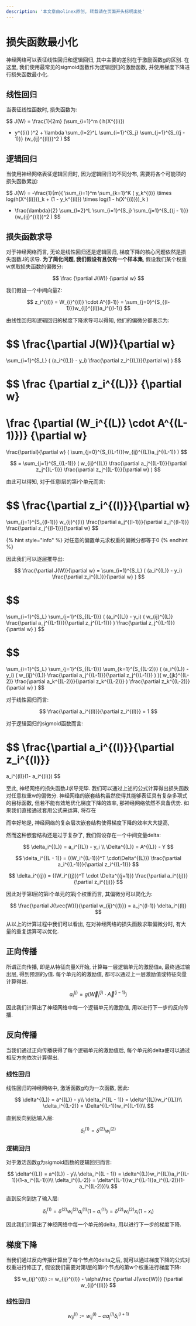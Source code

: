 ```yaml
---
description: '本文章由olinex原创, 转载请在页面开头标明出处'
---
```


# 损失函数最小化

神经网络可以表征线性回归和逻辑回归, 其中主要的差别在于激励函数g的区别. 在这里, 我们使用最常见的sigmoid函数作为逻辑回归的激励函数, 并使用梯度下降进行损失函数最小化.

## 线性回归

当表征线性函数时, 损失函数为:

$$
J(W) 
= \frac{1}{2m}
(\sum_{i=1}^m
(
h(X^{(i)})
- y^{(i)}
)^2 + 
\lambda
\sum_{l=2}^L
\sum_{i=1}^{S_j}
\sum_{j=1}^{S_{(j - 1)}}
(w_{ij}^{(l)})^2
)
$$

## 逻辑回归

当使用神经网络表征逻辑回归时, 因为逻辑回归的不同分布, 需要将各个可能项的损失函数累加:

$$
J(W) =
-\frac{1}{m}(
\sum_{i=1}^m
\sum_{k=1}^K
(
y_k^{(i)} \times log(h(X^{(i)}))_k + 
(1 - y_k^{(i)}) \times log(1 - h(X^{(i)}))_k
)
- \frac{\lambda}{2}
\sum_{l=2}^L
\sum_{i=1}^{S_j}
\sum_{j=1}^{S_{(j - 1)}}
(w_{ij}^{(l)})^2
)
$$

## 损失函数求导

对于神经网络而言, 无论是线性回归还是逻辑回归, 梯度下降的核心问题依然是损失函数J的求导. **为了简化问题, 我们假设有且仅有一个样本集**, 假设我们某个权重w求取损失函数的偏微分:

$$
\frac
{\partial J(W)}
{\partial w}
$$

我们假设一个中间向量Z:

$$
z_i^{(l)} = 
W_{i}^{(l)} \cdot A^{(l-1)} = 
\sum_{j=0}^{S_{(l-1)}}w_{ij}^{(l)}a_i^{(l-1)}
$$

由线性回归和逻辑回归的梯度下降求导可以得知, 他们的偏微分都表示为:

$$
\frac{\partial J(W)}{\partial w}
= 
\sum_{i=1}^{S_L}
(
(a_i^{(L)} - y_i)
\frac{\partial z_i^{(L)}}{\partial w}
)
$$

$$
\frac
{\partial z_i^{(L)}}
{\partial w}  
=
\frac
{\partial (W_i^{(L)} \cdot A^{(L-1)})}
{\partial w}
=
\frac{\partial}{\partial w}
(
\sum_{j=0}^{S_{(L-1)}}w_{ij}^{(L)}a_j^{(L-1)}
)
$$

$$
= \sum_{j=1}^{S_{(L-1)}}
(
w_{ij}^{(L)}
\frac{\partial a_j^{(L-1)}}{\partial z_j^{(L-1)}}
\frac{\partial z_j^{(L-1)}}{\partial w}
)
$$

由此可以得知, 对于任意l层的第i个单元而言:

$$
\frac{\partial z_i^{(l)}}{\partial w}
=
\sum_{j=1}^{S_{(l-1)}}
w_{ij}^{(l)}
\frac{\partial a_j^{(l-1)}}{\partial z_j^{(l-1)}}
\frac{\partial z_j^{(l-1)}}{\partial w}
$$

{% hint style="info" %}
对任意的偏置单元求权重的偏微分都等于0
{% endhint %}

因此我们可以逐层推导出:

$$
\frac{\partial J(W)}{\partial w} =
\sum_{i=1}^{S_L}
(
(a_i^{(L)} - y_i)
\frac{\partial z_i^{(L)}}{\partial w}
)
$$

$$
= 
\sum_{i=1}^{S_L}
\sum_{j=1}^{S_{(L-1)}}
(
(a_i^{(L)} - y_i)
(
w_{ij}^{(L)}
\frac{\partial a_j^{(L-1)}}{\partial z_j^{(L-1)}}
)
\frac{\partial z_j^{(L-1)}}{\partial w}
)
$$

$$
= 
\sum_{i=1}^{S_L}
\sum_{j=1}^{S_{(L-1)}}
\sum_{k=1}^{S_{(L-2)}}
(
(a_i^{(L)} - y_i)
(
w_{ij}^{(L)}
\frac{\partial a_j^{(L-1)}}{\partial z_j^{(L-1)}}
)
)(
w_{jk}^{(L-2)}
\frac{\partial a_k^{(L-2)}}{\partial z_k^{(L-2)}}
)
\frac{\partial z_k^{(L-2)}}{\partial w}
)
$$

对于线性回归而言:

$$
\frac{\partial a_i^{(l)}}{\partial z_i^{(l)}} = 1
$$

对于逻辑回归的sigmoid函数而言:

$$
\frac{\partial a_i^{(l)}}{\partial z_i^{(l)}} 
= 
a_i^{(l)}(1- a_i^{(l)})
$$

至此, 神经网络的损失函数J求导完毕. 我们可以通过上述的公式计算得出损失函数对任意权重w的偏微分. 神经网络的嵌套结构虽然使得其能够表征具有复杂多项式的目标函数, 但若不能有效地优化梯度下降的效率, 那神经网络依然不具备优势. 如果我们直接通过套用公式来运算, 将存在

而幸好地是, 神经网络的复杂层次嵌套结构使得梯度下降的效率大大提高, 



然而这种嵌套结构还是过于复杂了, 我们假设存在一个中间变量delta:

$$
\delta_i^{(L)} = a_i^{(L)} - y_i \\
\Delta^{(L)} = A^{(L)} - Y
$$

$$
\delta_i^{(L - 1)} = 
((W_i^{(L-1)})^T \cdot\Delta^{(L)})
\frac{\partial a_i^{(L-1)}}{\partial z_i^{(L-1)}}
$$

$$
\delta_i^{(j)} = 
((W_i^{(j)})^T \cdot \Delta^{(j+1)})
\frac{\partial a_i^{(j)}}{\partial z_i^{(j)}}
$$

因此对于第l层的第i个单元的第j个权重而言, 其偏微分可以简化为:

$$
\frac{\partial J(\vec{W})}{\partial w_{ij}^{(l)}}
= a_j^{(l-1)} \delta_i^{(l)}
$$

从以上的计算过程中我们可以看出, 在对神经网络的损失函数求取偏微分时, 有大量的重复运算可以优化.

## 正向传播

所谓正向传播, 即是从特征向量X开始, 计算每一层逻辑单元的激励值a, 最终通过输出层, 得到预测的y值. 每个单元的的激励值, 都可以通过上一层激励值或特征向量计算得出.

$$
a_i^{(j)} = g(\vec{W}_{i}^{(j)} \cdot \vec{A}^{(j-1)})
$$

因此我们计算出了神经网络中每一个逻辑单元的激励值, 用以进行下一步的反向传播.

## 反向传播

当我们通过正向传播获得了每个逻辑单元的激励值后, 每个单元的delta便可以通过相反方向依次计算得出.

### 线性回归

线性回归的神经网络中, 激活函数g均为一次函数, 因此:

$$
\delta^{(L)} = a^{(L)} - y\\
\delta_i^{(L - 1)} = \delta^{(L)}w_i^{(L)}\\
\delta_i^{(L-2)} = \Delta^{(L-1)}w_i^{(L-1)}\\
$$

直到反向到达输入层:

$$
\delta_i^{(1)} = \delta^{(2)}w_i^{(2)}
$$

### 逻辑回归

对于激活函数g为sigmoid函数的逻辑回归而言:

$$
\delta^{(L)} = a^{(L)} - y\\
\delta_i^{(L - 1)} = \delta^{(L)}w_i^{(L)}a_i^{(L-1)}(1-a_i^{(L-1)})\\
\delta_i^{(L-2)} = \delta^{(L-1)}w_i^{(L-1)}a_i^{(L-2)}(1-a_i^{(L-2)})\\
$$

直到反向到达了输入层:

$$
\delta_i^{(1)} = \delta^{(2)}w_i^{(2)}a_i^{(1)}(1-a_i^{(1)}) = \delta^{(2)}w_i^{(2)}x_i(1-x_i)
$$

因此我们计算出了神经网络中每一个单元的delta, 用以进行下一步的梯度下降.

## 梯度下降

当我们通过反向传播计算出了每个节点的delta之后, 就可以通过梯度下降的公式对权重进行修正了, 假设我们需要对第l层的第i个节点的第w个权重进行梯度下降:

$$
w_{ij}^{(l)} := 
w_{ij}^{(l)} - \alpha\frac
{\partial J(\vec{W})}
{\partial w_{ij}^{(l)}}
$$

### 线性回归

$$
w_{ij}^{(l)} := 
w_{ij}^{(l)} - 
\alpha a_j^{(l)} \delta_i^{(l+1)}
$$

